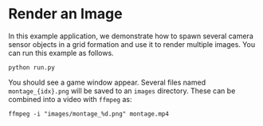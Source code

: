 # Render an Image

In this example application, we demonstrate how to spawn several camera sensor objects in a grid formation and use it to render multiple images. You can run this example as follows.

```console
python run.py
```

You should see a game window appear.  Several files named `montage_{idx}.png` will be saved to an `images` directory. These can be combined into a video with `ffmpeg` as:
```
ffmpeg -i "images/montage_%d.png" montage.mp4
```
